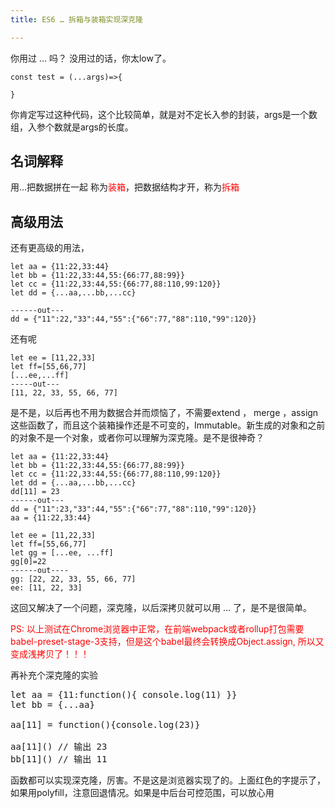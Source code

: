 ```yaml
---
title: ES6 … 拆箱与装箱实现深克隆

---
```

你用过 &#8230; 吗？ 没用过的话，你太low了。

<pre class="pure-highlightjs"><code class="">const test = (...args)=&gt;{

}
</code></pre>

你肯定写过这种代码，这个比较简单，就是对不定长入参的封装，args是一个数组，入参个数就是args的长度。

## 名词解释

用&#8230;把数据拼在一起 称为<span style="color: #ff0000;">装箱</span>，把数据结构才开，称为<span style="color: #ff0000;">拆箱</span>

## 高级用法

还有更高级的用法，

<pre class="pure-highlightjs"><code class="">let aa = {11:22,33:44}
let bb = {11:22,33:44,55:{66:77,88:99}}
let cc = {11:22,33:44,55:{66:77,88:110,99:120}}
let dd = {...aa,...bb,...cc}

------out---
dd = {"11":22,"33":44,"55":{"66":77,"88":110,"99":120}}
</code></pre>

还有呢

<pre class="pure-highlightjs"><code class="">let ee = [11,22,33]
let ff=[55,66,77]
[...ee,...ff]
-----out---
[11, 22, 33, 55, 66, 77]
</code></pre>

是不是，以后再也不用为数据合并而烦恼了，不需要extend ， merge ，assign这些函数了，而且这个装箱操作还是不可变的，Immutable。新生成的对象和之前的对象不是一个对象，或者你可以理解为深克隆。是不是很神奇？

<pre class="pure-highlightjs"><code class="">let aa = {11:22,33:44}
let bb = {11:22,33:44,55:{66:77,88:99}}
let cc = {11:22,33:44,55:{66:77,88:110,99:120}}
let dd = {...aa,...bb,...cc}
dd[11] = 23
------out---
dd = {"11":23,"33":44,"55":{"66":77,"88":110,"99":120}}
aa = {11:22,33:44}
</code></pre>

<pre class="pure-highlightjs"><code class="">let ee = [11,22,33]
let ff=[55,66,77]
let gg = [...ee, ...ff]
gg[0]=22
------out----
gg: [22, 22, 33, 55, 66, 77]
ee: [11, 22, 33]
</code></pre>

这回又解决了一个问题，深克隆，以后深拷贝就可以用 &#8230; 了，是不是很简单。

<span style="color: #ff0000;">PS: 以上测试在Chrome浏览器中正常，在前端webpack或者rollup打包需要babel-preset-stage-3支持，但是这个babel最终会转换成Object.assign, 所以又变成浅拷贝了！！！</span>

再补充个深克隆的实验

<pre class="EnlighterJSRAW" data-enlighter-language="null">let aa = {11:function(){ console.log(11) }}
let bb = {...aa}

aa[11] = function(){console.log(23)}

aa[11]() // 输出 23
bb[11]() // 输出 11</pre>

函数都可以实现深克隆，厉害。不是这是浏览器实现了的。上面红色的字提示了，如果用polyfill，注意回退情况。如果是中后台可控范围，可以放心用
